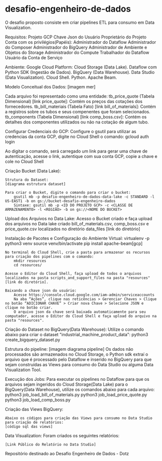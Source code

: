 # desafio-engenheiro-de-dados



O desafio proposto consiste em criar pipelines ETL para consumo em Data Visualization.

Requisitos:
    Projeto GCP
    Chave Json do Usuário Proprietário do Projeto
    Conta com os privilégios(Papéis):
        Administrador do Dataflow
        Administrador do Composer
        Administrador do BigQuery
        Administrador de Ambiente e Objetos do Storage
        Administrador do Compute
        Trabalhador do Dataflow
        Usuário da Conta de Serviço



Ambiente:
    Google Cloud Platform:
        Cloud Storage (Data Lake).
        Dataflow com Python SDK (Ingestão de Dados).
        BigQuery (Data Warehouse).
        Data Studio (Data Visualization).
        Cloud Shell.
    Python.
    Apache Beam.



Modelo Conceitual dos Dados:
[imagem mer]

Cada arquivo foi representado como uma entidade:
tb_price_quote (Tabela Dimensional) [link price_quote]: Contém os preços das cotações dos fornecedores.
tb_bill_materiais (Tabela Fato) [link bill_of_materials]: Contém a registros sobre os tubos e seus compenentes que foram selecionados.
tb_components (Tabela Dimensional) [link comp_boss.csv]: Contém os detalhes dos componentes utilizados ou não na cotação de algum tubo.



Configurar Credenciais do GCP:
    Configure o gsutil para utilizar as credencias da conta GCP, digite no Cloud Shell o comando:
    gcloud auth login

Ao digitar o comando, será carregado um link para gerar uma chave de autenticação, acesse o link, autentique com sua conta GCP, copie a chave e cole no Cloud Shell



Criação Bucket (Data Lake):

    Strutura do Dataset:
    [diagrama estrutura dataset]

    Para criar o Bucket, digite o comando para criar o bucket:
        gsutil mb -p desafio-engenheiro-de-dados-data-lake -c STANDARD -l US-EAST1 -b on gs://bucket-desafio-engenheiro-dados
        Sintaxe: gsutil mb -p <ID DO PROJETO GCP> -c <CLASSE DE ARMAZENAMENTO> -l <REGIÃO> -b on gs://<NOME DO BUCKET>



Upload dos Arquivos no Data Lake:
    Acesso o Bucket criado e faça upload dos arquivos no Data lake criado bill_of_materials.csv, comp_boss.csv e price_quote.csv localizados no diretório data_files [link do diretório]

Instalação de Pacotes e Configuração do Ambiente Virtual:
    virtualenv -p python3 venv
    source venv/bin/activate
    pip install apache-beam[gcp]

    No terminal do Cloud Shell, crie a pasta para armazenar os recursos para criação dos pipelines com o comando:
        mkdir resources
        cd resources/

    Acesse o Editor do Cloud Shell, faça upload de todos o arquivos localizados na pasta scripts_and_support_files na pasta "resources" [link do diretório].

    Baixando a chave json do usuário:
        Acesse https://console.cloud.google.com/iam-admin/serviceaccounts 
        Na aba “Ações”, clique nas reticências > Gerenciar Chaves > Clique no botão “ADICIONAR CHAVE” > Criar nova Chave > Selecione JSON e clique no botão criar.
        O arquivo json da chave será baixada automaticamente para seu computador, acesse o Editor do Cloud Shell e faça upload do arquivo na pasta "resources".


Criação do Dataset no BigQuery(Data Warehouse):
Utilize o comando abaixo para criar o dataset "industrial_machine_product_data":
python3 create_bigquery_dataset.py



Estrutura do pipeline:
    [imagem diagrama pipeline]
    Os dados não processados são armazenados no Cloud Storage, o Python sdk extraí o arquivo que é processado pelo Dataflow e inserido no BigQuery para que sejam construídas as Views para consumo do Data Studio ou alguma Data Visualization Tool.



Execução dos Jobs:
    Para executar os pipelines no Dataflow para que os arquivos sejam ingeridos do Cloud Storage(Data Lake) para o BigQuery(Data Warehouse), utilize os comandos abaixo para cada arquivo:
        python3 job_load_bill_of_materials.py
        python3 job_load_price_quote.py
        python3 job_load_comp_boss.py



Criação das Views BigQuery:

    Abaixo os códigos para criação das Views para consumo no Data Studio para criação de relatórios:
    [código sql das views]



Data Visualization:
    Foram criados os seguintes relatórios:

    [Link Público do Relatório no Data Studio]

Repositório destinado ao Desafio Engenheiro de Dados - Dotz
